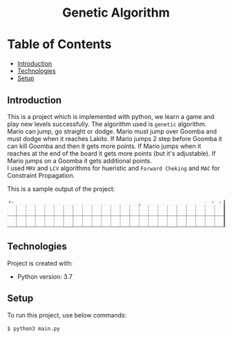 # <p align="center">Genetic Algorithm</p> 

# Table of Contents
- [Introduction](https://github.com/mohammadtavakoli78/Artificial-Intelligence/tree/master/Project%202%20(Genetic%20Algorithm)#introduction)
- [Technologies](https://github.com/mohammadtavakoli78/Artificial-Intelligence/tree/master/Project%202%20(Genetic%20Algorithm)#technologies)
- [Setup](https://github.com/mohammadtavakoli78/Artificial-Intelligence/tree/master/Project%202%20(Genetic%20Algorithm)#setup)

## Introduction
This is a project which is implemented with python, we learn a game and play new levels successfully. The algorithm used is ```genetic``` algorithm.<br>
Mario can jump, go straight or dodge. Mario must jump over Goomba and must dodge when it reaches Lakito. If Mario jumps 2 step before Goomba it can kill Goomba and then it gets more points. If Mario jumps when it reaches at the end of the board it gets more points (but it's adjustable). If Mario jumps on a Goomba it gets additional points.<br>
I used ```MRV``` and ```LCV``` algorithms for hueristic and ```Forward Cheking``` and ```MAC``` for Constraint Propagation.

This is a sample output of the project:<br><br>
![](https://github.com/mohammadtavakoli78/Artificial-Intelligence/blob/master/Project%202%20(Genetic%20Algorithm)/run-gif.gif)

## Technologies
Project is created with:
* Python version: 3.7

## Setup
To run this project, use below commands:
```
$ python3 main.py
```
